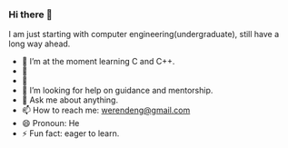 ### Hi there 👋
I am just starting with computer engineering(undergraduate), still have a long way ahead.

- 🔭 I’m at the moment learning C and C++.
- 🌱  
- 👯 
- 🤔 I’m looking for help on guidance and mentorship.
- 💬 Ask me about anything.
- 📫 How to reach me: werendeng@gmail.com
- 😄 Pronoun: He
- ⚡ Fun fact: eager to learn.
